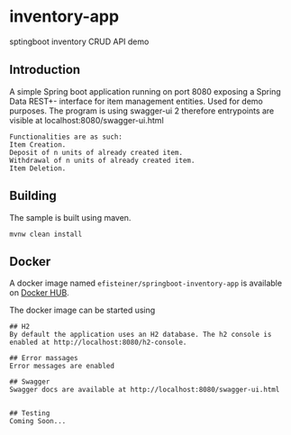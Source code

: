 # inventory-app
sptingboot inventory CRUD API demo

## Introduction

A simple Spring boot application running on port 8080 exposing a Spring Data REST+- interface for item management entities. Used for demo purposes.
The program is using swagger-ui 2 therefore entrypoints are visible at localhost:8080/swagger-ui.html
```
Functionalities are as such:
Item Creation.
Deposit of n units of already created item.
Withdrawal of n units of already created item.
Item Deletion.

```
## Building
The sample is built using maven. 
```
mvnw clean install
```
## Docker
A docker image named `efisteiner/springboot-inventory-app` is available on [Docker HUB](https://hub.docker.com/repository/docker/efisteiner/springboot-inventory-app).

The docker image can be started using

```
## H2
By default the application uses an H2 database. The h2 console is enabled at http://localhost:8080/h2-console.

## Error massages
Error messages are enabled 

## Swagger
Swagger docs are available at http://localhost:8080/swagger-ui.html


## Testing
Coming Soon...
